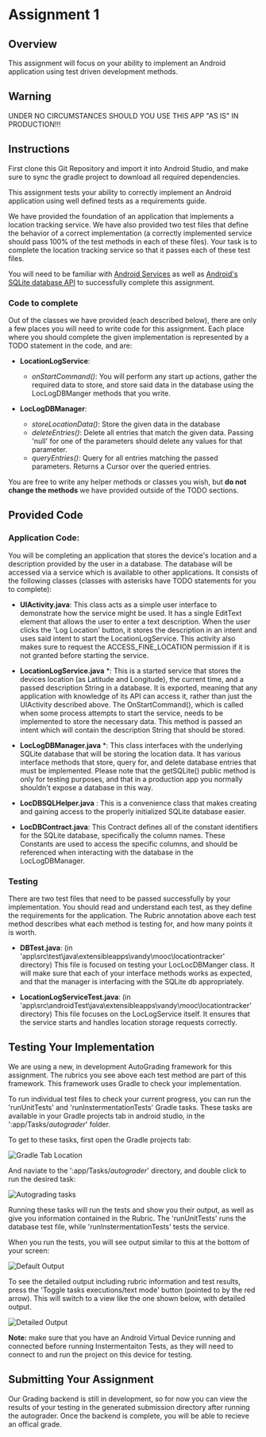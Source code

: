 # Assignment 1

## Overview

This assignment will focus on your ability to implement an Android application using test driven development methods. 

## Warning

UNDER NO CIRCUMSTANCES SHOULD YOU USE THIS APP "AS IS" IN PRODUCTION!!!

## Instructions

First clone this Git Repository and import it into Android Studio, and make sure to sync the gradle project to download all required dependencies. 

This assignment tests your ability to correctly implement an Android application using well defined tests as a requirements guide. 

We have provided the foundation of an application that implements a location tracking service. We have also provided two test files that define the behavior of a correct implementation (a correctly implemented service should pass 100% of the test methods in each of these files). Your task is to complete the location tracking service so that it passes each of these test files. 

You will need to be familiar with [Android Services](https://developer.android.com/guide/components/services.html) as well as [Android's SQLite database API](https://developer.android.com/training/basics/data-storage/databases.html) to successfully complete this assignment. 

### Code to complete

Out of the classes we have provided (each described below), there are only a few places you will need to write code for this assignment. Each place where you should complete the given implementation is represented by a TODO statement in the code, and are: 

- **LocationLogService**:
	- *onStartCommand()*: You will perform any start up actions, gather the required data to store, and store said data in the database using the LocLogDBManger methods that you write. 

- **LocLogDBManager**:
	- *storeLocationData()*: Store the given data in the database
	- *deleteEntries()*: Delete all entries that match the given data. Passing 'null' for one of the parameters should delete any values for that parameter.
	- *queryEntries()*: Query for all entries matching the passed parameters. Returns a Cursor over the queried entries. 

You are free to write any helper methods or classes you wish, but **do not change the methods** we have provided outside of the TODO sections. 

## Provided Code

### Application Code:

You will be completing an application that stores the device's location and a description provided by the user in a database. The database will be accessed via a service which is available to other applications. It consists of the following classes (classes with asterisks have TODO statements for you to complete):

- **UIActivity.java**: This class acts as a simple user interface to demonstrate how the service might be used. It has a single EditText element that allows the user to enter a text description. When the user clicks the 'Log Location' button, it stores the description in an intent and uses said intent to start the LocationLogService. This activity also makes sure to request the ACCESS_FINE_LOCATION permission if it is not granted before starting the service.

- **LocationLogService.java** *: This is a started service that stores the devices location (as Latitude and Longitude), the current time, and a passed description String in a database. It is exported, meaning that any application with knowledge of its API can access it, rather than just the UIActivity described above. The OnStartCommand(), which is called when some process attempts to start the service, needs to be implemented to store the necessary data. This method is passed an intent which will contain the description String that should be stored.

- **LocLogDBManager.java** *: This class interfaces with the underlying SQLite database that will be storing the location data. It has various interface methods that store, query for, and delete database entries that must be implemented. Please note that the getSQLite() public method is only for testing purposes, and that in a production app you normally shouldn't expose a database in this way. 

- **LocDBSQLHelper.java** : This is a convenience class that makes creating and gaining access to the properly initialized SQLite database easier. 

- **LocDBContract.java**: This Contract defines all of the constant identifiers for the SQLite database, specifically the column names. These Constants are used to access the specific columns, and should be referenced when interacting with the database in the LocLogDBManager. 


### Testing 

There are two test files that need to be passed successfully by your implementation. You should read and understand each test, as they define the requirements for the application. The Rubric annotation above each test method describes what each method is testing for, and how many points it is worth. 

- **DBTest.java**: (in 'app\src\test\java\extensibleapps\vandy\mooc\locationtracker' directory) This file is focused on testing your LocLocDBManger class. It will make sure that each of your interface methods works as expected, and that the manager is interfacing with the SQLite db appropriately. 

- **LocationLogServiceTest.java**: (in 'app\src\androidTest\java\extensibleapps\vandy\mooc\locationtracker' directory) This file focuses on the LocLogService itself. It ensures that the service starts and handles location storage requests correctly. 

## Testing Your Implementation

We are using a new, in development AutoGrading framework for this assignment. The rubrics you see above each test method are part of this framework. This framework uses Gradle to check your implementation. 

To run individual test files to check your current progress, you can run the 'runUnitTests' and 'runInstermentationTests' Gradle tasks. These tasks are available in your Gradle projects tab in android studio, in the ':app/Tasks/_autograder_' folder. 

To get to these tasks, first open the Gradle projects tab: 

![Gradle Tab Location](pics/gradle_location_arrow.png)

And naviate to the ':app/Tasks/_autograder_' directory, and double click to run the desired task:

![Autograding tasks](pics/gradletask.PNG)

Running these tasks will run the tests and show you their output, as well as give you information contained in the Rubric. The 'runUnitTests' runs the database test file, while 'runInstermentationTests' tests the service. 

When you run the tests, you will see output similar to this at the bottom of your screen: 

![Default Output](pics/defaultrun_arrow.png)

To see the detailed output including rubric information and test results, press the 'Toggle tasks executions/text mode' button (pointed to by the red arrow). This will switch to a view like the one shown below, with detailed output. 

![Detailed Output](pics/detail.png)

**Note:** make sure that you have an Android Virtual Device running and connected before running Instermentaiton Tests, as they will need to connect to and run the project on this device for testing. 

## Submitting Your Assignment

Our Grading backend is still in development, so for now you can view the results of your testing in the generated submission directory after running the autograder. Once the backend is complete, you will be able to recieve an offical grade. 
